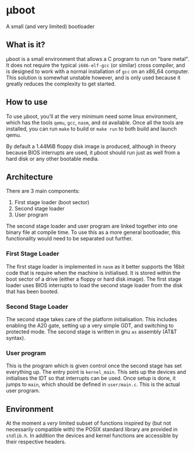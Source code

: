 # μboot
A small (and very limited) bootloader

## What is it?

μboot is a small environment that allows a C program to run on "bare metal". It
does not require the typical `i686-elf-gcc` (or similar) cross compiler, and is
designed to work with a normal installation of `gcc` on an x86_64 computer. This
solution is somewhat unstable however, and is only used because it greatly
reduces the complexity to get started.

## How to use

To use μboot, you'll at the very minimum need some linux environment, which has
the tools `qemu`, `gcc`, `nasm`, and `dd` available. Once all the tools are
installed, you can run `make` to build or `make run` to both build and launch
qemu.

By default a 1.44MiB floppy disk image is produced, although in theory because
BIOS interrupts are used, it μboot should run just as well from a hard disk or
any other bootable media.

## Architecture

There are 3 main components:

 1. First stage loader (boot sector)
 2. Second stage loader
 3. User program

The second stage loader and user program are linked together into one binary file at compile time. To use this as a more general bootloader, this functionality would need to be separated out further.

### First Stage Loader

The first stage loader is implemented in `nasm` as it better supports the 16bit
code that is require when the machine is initialised. It is stored within the
boot sector of a drive (either a floppy or hard disk image). The first stage
loader uses BIOS interrupts to load the second stage loader from the disk that
has been booted.

### Second Stage Loader

The second stage takes care of the platform initialisation. This includes
enabling the A20 gate, setting up a very simple GDT, and switching to protected
mode. The second stage is written in gnu `as` assembly (AT&T syntax).

### User program

This is the program which is given control once the second stage has set
everything up. The entry point is `kernel_main`. This sets up the devices and
initialises the IDT so that interrupts can be used. Once setup is done, it jumps
to `main`, which should be defined in `user/main.c`. This is the actual user
program.

## Environment

At the moment a _very_ limited subset of functions inspired by (but not
necessarily compatible with) the POSIX standard library are provided in
`stdlib.h`. In addition the devices and kernel functions are accessible by their
respective headers.